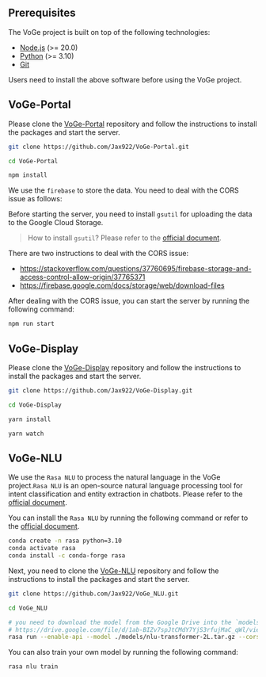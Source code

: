 
## Prerequisites

The VoGe project is built on top of the following technologies:

- [Node.js](https://nodejs.org/en/) (>= 20.0)
- [Python](https://www.python.org/) (>= 3.10)
- [Git](https://git-scm.com/)

Users need to install the above software before using the VoGe project.

## VoGe-Portal

Please clone the [VoGe-Portal]() repository and follow the instructions to install the packages and start the server.

```bash
git clone https://github.com/Jax922/VoGe-Portal.git

cd VoGe-Portal

npm install

```
We use the `firebase` to store the data. You need to deal with the CORS issue as follows:

Before starting the server, you need to install `gsutil` for uploading the data to the Google Cloud Storage. 

> How to install `gsutil`? Please refer to the [official document](https://cloud.google.com/storage/docs/gsutil_install).

There are two instructions to deal with the CORS issue:
- https://stackoverflow.com/questions/37760695/firebase-storage-and-access-control-allow-origin/37765371
- https://firebase.google.com/docs/storage/web/download-files

After dealing with the CORS issue, you can start the server by running the following command:

```bash
npm run start
```

## VoGe-Display

Please clone the [VoGe-Display]() repository and follow the instructions to install the packages and start the server.

```bash
git clone https://github.com/Jax922/VoGe-Display.git

cd VoGe-Display

yarn install

yarn watch
```

## VoGe-NLU
We use the `Rasa NLU` to process the natural language in the VoGe project.`Rasa NLU` is an open-source natural language processing tool for intent classification and entity extraction in chatbots. Please refer to the [official document](https://rasa.com/docs/rasa/nlu/).

You can install the `Rasa NLU` by running the following command or refer to the [official document](https://rasa.com/docs/rasa/nlu/).

```bash
conda create -n rasa python=3.10
conda activate rasa
conda install -c conda-forge rasa
```

Next, you need to clone the [VoGe-NLU]() repository and follow the instructions to install the packages and start the server.

```bash
git clone https://github.com/Jax922/VoGe_NLU.git

cd VoGe_NLU

# you need to download the model from the Google Drive into the `models` folder
# https://drive.google.com/file/d/1ab-BIZv7spJtCMdY7YjS3rfujMaC_qWl/view?usp=drive_link
rasa run --enable-api --model ./models/nlu-transformer-2L.tar.gz --cors "*”

```

You can also train your own model by running the following command:

```bash
rasa nlu train
```


